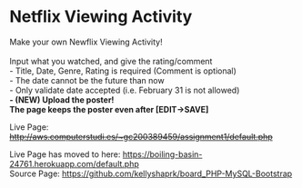 <h1> Netflix Viewing Activity </h1>
<p> Make your own Newflix Viewing Activity!
<br><br>
Input what you watched, and give the rating/comment
<br>
- Title, Date, Genre, Rating is required (Comment is optional)
<br>
- The date cannot be the future than now
<br>
- Only validate date accepted (i.e. February 31 is not allowed)
<br>
<b> - (NEW) Upload the poster! 
<br>
The page keeps the poster even after [EDIT->SAVE]
</b>
<br>
<p>
Live Page: <del><a href="http://aws.computerstudi.es/~gc200389459/assignment1/default.php" target="_blank"> http://aws.computerstudi.es/~gc200389459/assignment1/default.php </a> </del>
<br>
<p>
Live Page has moved to here: <a href="https://boiling-basin-24761.herokuapp.com/default.php" target="_blank"> https://boiling-basin-24761.herokuapp.com/default.php </a> 
<br>  
Source Page: <a href="https://github.com/kellyshaprk/board_PHP-MySQL-Bootstrap" target="_blank"> https://github.com/kellyshaprk/board_PHP-MySQL-Bootstrap </a> 
</p>
